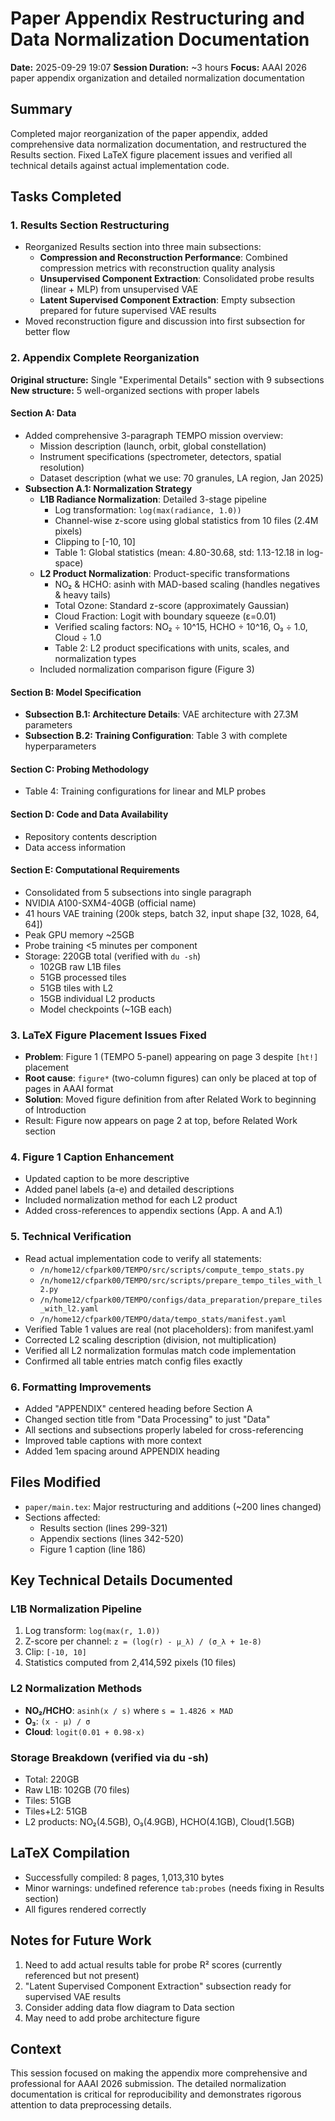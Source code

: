 # Paper Appendix Restructuring and Data Normalization Documentation
**Date:** 2025-09-29 19:07
**Session Duration:** ~3 hours
**Focus:** AAAI 2026 paper appendix organization and detailed normalization documentation

## Summary
Completed major reorganization of the paper appendix, added comprehensive data normalization documentation, and restructured the Results section. Fixed LaTeX figure placement issues and verified all technical details against actual implementation code.

## Tasks Completed

### 1. Results Section Restructuring
- Reorganized Results section into three main subsections:
  - **Compression and Reconstruction Performance**: Combined compression metrics with reconstruction quality analysis
  - **Unsupervised Component Extraction**: Consolidated probe results (linear + MLP) from unsupervised VAE
  - **Latent Supervised Component Extraction**: Empty subsection prepared for future supervised VAE results
- Moved reconstruction figure and discussion into first subsection for better flow

### 2. Appendix Complete Reorganization
**Original structure:** Single "Experimental Details" section with 9 subsections
**New structure:** 5 well-organized sections with proper labels

#### Section A: Data
- Added comprehensive 3-paragraph TEMPO mission overview:
  - Mission description (launch, orbit, global constellation)
  - Instrument specifications (spectrometer, detectors, spatial resolution)
  - Dataset description (what we use: 70 granules, LA region, Jan 2025)
- **Subsection A.1: Normalization Strategy**
  - **L1B Radiance Normalization**: Detailed 3-stage pipeline
    - Log transformation: `log(max(radiance, 1.0))`
    - Channel-wise z-score using global statistics from 10 files (2.4M pixels)
    - Clipping to [-10, 10]
    - Table 1: Global statistics (mean: 4.80-30.68, std: 1.13-12.18 in log-space)
  - **L2 Product Normalization**: Product-specific transformations
    - NO₂ & HCHO: asinh with MAD-based scaling (handles negatives & heavy tails)
    - Total Ozone: Standard z-score (approximately Gaussian)
    - Cloud Fraction: Logit with boundary squeeze (ε=0.01)
    - Verified scaling factors: NO₂ ÷ 10^15, HCHO ÷ 10^16, O₃ ÷ 1.0, Cloud ÷ 1.0
    - Table 2: L2 product specifications with units, scales, and normalization types
  - Included normalization comparison figure (Figure 3)

#### Section B: Model Specification
- **Subsection B.1: Architecture Details**: VAE architecture with 27.3M parameters
- **Subsection B.2: Training Configuration**: Table 3 with complete hyperparameters

#### Section C: Probing Methodology
- Table 4: Training configurations for linear and MLP probes

#### Section D: Code and Data Availability
- Repository contents description
- Data access information

#### Section E: Computational Requirements
- Consolidated from 5 subsections into single paragraph
- NVIDIA A100-SXM4-40GB (official name)
- 41 hours VAE training (200k steps, batch 32, input shape [32, 1028, 64, 64])
- Peak GPU memory ~25GB
- Probe training <5 minutes per component
- Storage: 220GB total (verified with `du -sh`)
  - 102GB raw L1B files
  - 51GB processed tiles
  - 51GB tiles with L2
  - 15GB individual L2 products
  - Model checkpoints (~1GB each)

### 3. LaTeX Figure Placement Issues Fixed
- **Problem**: Figure 1 (TEMPO 5-panel) appearing on page 3 despite `[ht!]` placement
- **Root cause**: `figure*` (two-column figures) can only be placed at top of pages in AAAI format
- **Solution**: Moved figure definition from after Related Work to beginning of Introduction
- Result: Figure now appears on page 2 at top, before Related Work section

### 4. Figure 1 Caption Enhancement
- Updated caption to be more descriptive
- Added panel labels (a-e) and detailed descriptions
- Included normalization method for each L2 product
- Added cross-references to appendix sections (App. A and A.1)

### 5. Technical Verification
- Read actual implementation code to verify all statements:
  - `/n/home12/cfpark00/TEMPO/src/scripts/compute_tempo_stats.py`
  - `/n/home12/cfpark00/TEMPO/src/scripts/prepare_tempo_tiles_with_l2.py`
  - `/n/home12/cfpark00/TEMPO/configs/data_preparation/prepare_tiles_with_l2.yaml`
  - `/n/home12/cfpark00/TEMPO/data/tempo_stats/manifest.yaml`
- Verified Table 1 values are real (not placeholders): from manifest.yaml
- Corrected L2 scaling description (division, not multiplication)
- Verified all L2 normalization formulas match code implementation
- Confirmed all table entries match config files exactly

### 6. Formatting Improvements
- Added "APPENDIX" centered heading before Section A
- Changed section title from "Data Processing" to just "Data"
- All sections and subsections properly labeled for cross-referencing
- Improved table captions with more context
- Added 1em spacing around APPENDIX heading

## Files Modified
- `paper/main.tex`: Major restructuring and additions (~200 lines changed)
- Sections affected:
  - Results section (lines 299-321)
  - Appendix sections (lines 342-520)
  - Figure 1 caption (line 186)

## Key Technical Details Documented

### L1B Normalization Pipeline
1. Log transform: `log(max(r, 1.0))`
2. Z-score per channel: `z = (log(r) - μ_λ) / (σ_λ + 1e-8)`
3. Clip: `[-10, 10]`
4. Statistics computed from 2,414,592 pixels (10 files)

### L2 Normalization Methods
- **NO₂/HCHO**: `asinh(x / s)` where `s = 1.4826 × MAD`
- **O₃**: `(x - μ) / σ`
- **Cloud**: `logit(0.01 + 0.98·x)`

### Storage Breakdown (verified via du -sh)
- Total: 220GB
- Raw L1B: 102GB (70 files)
- Tiles: 51GB
- Tiles+L2: 51GB
- L2 products: NO₂(4.5GB), O₃(4.9GB), HCHO(4.1GB), Cloud(1.5GB)

## LaTeX Compilation
- Successfully compiled: 8 pages, 1,013,310 bytes
- Minor warnings: undefined reference `tab:probes` (needs fixing in Results section)
- All figures rendered correctly

## Notes for Future Work
1. Need to add actual results table for probe R² scores (currently referenced but not present)
2. "Latent Supervised Component Extraction" subsection ready for supervised VAE results
3. Consider adding data flow diagram to Data section
4. May need to add probe architecture figure

## Context
This session focused on making the appendix more comprehensive and professional for AAAI 2026 submission. The detailed normalization documentation is critical for reproducibility and demonstrates rigorous attention to data preprocessing details.